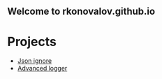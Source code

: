 ## Welcome to rkonovalov.github.io

# Projects
* [Json ignore](./projects/jsonignore/README.md)
* [Advanced logger](./projects/advancedlogger/README.md)
